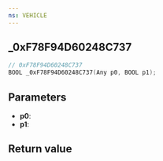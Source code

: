 ```yaml
---
ns: VEHICLE
---
```

## _0xF78F94D60248C737

```c
// 0xF78F94D60248C737
BOOL _0xF78F94D60248C737(Any p0, BOOL p1);
```


## Parameters
* **p0**: 
* **p1**: 

## Return value
